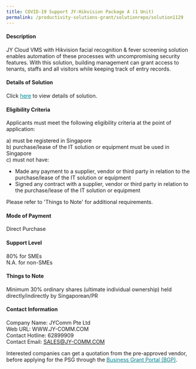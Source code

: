 ```yaml
---
title: COVID-19 Support JY-Hikvision Package A (1 Unit)
permalink: /productivity-solutions-grant/solutionrepo/solution1129
---
```


#### Description

JY Cloud VMS with Hikvision facial recognition & fever screening solution enables automation of these processes with uncompromising security features. With this solution, building management can grant access to tenants, staffs and all visitors while keeping track of entry records.

#### Details of Solution

Click <a href='https://govassist.gobusiness.gov.sg/images/psg/Desensitised_JYComm_Annex_3_ver2_Part_1.pdf' style='color:#037e8a'>here</a> to view details of solution.

#### Eligibility Criteria

Applicants must meet the following eligibility criteria at the point of application:

a) must be registered in Singapore <br>
b) purchase/lease of the IT solution or equipment must be used in Singapore <br>
c) must not have:
- Made any payment to a supplier, vendor or third party in relation to the purchase/lease of the IT solution or equipment
- Signed any contract with a supplier, vendor or third party in relation to the purchase/lease of the IT solution or equipment

Please refer to 'Things to Note' for additional requirements.

#### Mode of Payment
Direct Purchase

#### Support Level
80% for SMEs <br>
N.A. for non-SMEs

#### Things to Note
Minimum 30% ordinary shares (ultimate individual ownership) held directly/indirectly by Singaporean/PR

#### Contact Information
Company Name: JYComm Pte Ltd<br>Web URL: WWW.JY-COMM.COM<br>Contact Hotline: 62899909 <br>Contact Email: SALES@JY-COMM.COM<br>

Interested companies can get a quotation from the pre-approved vendor, before applying for the PSG through the <a target='_blank' style='color:#037e8a' href='https://www.businessgrants.gov.sg/'>Business Grant Portal (BGP)</a>.
